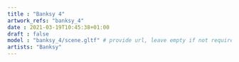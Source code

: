 ```yaml
---
title : "Banksy 4"
artwork_refs: "banksy_4"
date : 2021-03-19T10:45:38+01:00
draft : false
model : "banksy_4/scene.gltf" # provide url, leave empty if not required
artists: "Banksy"
---
```

